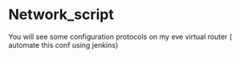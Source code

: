 # Network_script
You will see some configuration protocols on my eve virtual router ( automate this conf using jenkins) 
